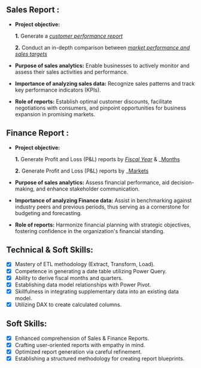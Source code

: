 ## Sales Report :


- **Project objective:** 

    **1.** Generate a _[customer performance report](https://github.com/DimLeg/Data-Analysis-Excel-Sales/blob/main/Customer%20Performance%20Report.pdf)_ 

    **2.** Conduct an in-depth comparison between _[market performance and sales targets](https://github.com/DimLeg/Data-Analysis-Excel-Sales/blob/main/Market%20Performance%20vs%20Target%20Report.pdf)_

- **Purpose of sales analytics:** Enable businesses to actively monitor and assess their sales activities and performance.

- **Importance of analyzing sales data:** Recognize sales patterns and track key performance indicators (KPIs).

- **Role of reports:** Establish optimal customer discounts, facilitate negotiations with consumers, and pinpoint opportunities for business expansion in promising markets.

  
  
## Finance Report :


- **Project objective:** 

    **1.** Generate Profit and Loss (P&L) reports by _[Fiscal Year](https://github.com/DimLeg/Data-Analysis-Excel-Sales/blob/main/P%26L%20Statement%20by%20Fiscal%20Year.pdf)_ & _[Months](https://github.com/DimLeg/Data-Analysis-Excel-Sales/blob/main/P%26L%20Statement%20by%20Markets.pdf) 

   **2.** Generate Profit and Loss (P&L) reports by _[Markets](https://github.com/DimLeg/Data-Analysis-Excel-Sales/blob/main/P%26L%20Statement%20by%20Months.pdf)

- **Purpose of sales analytics:** Assess financial performance, aid decision-making, and enhance stakeholder communication.
  
- **Importance of analyzing Finance data:** Assist in benchmarking against industry peers and previous periods, thus serving as a cornerstone for budgeting and forecasting.

- **Role of reports:** Harmonize financial planning with strategic objectives, fostering confidence in the organization's financial standing.






## Technical & Soft Skills:
- [x]	Mastery of ETL methodology (Extract, Transform, Load).
- [x]	Competence in generating a date table utilizing Power Query.
- [x]	Ability to derive fiscal months and quarters.
- [x]	Establishing data model relationships with Power Pivot.
- [x]	Skillfulness in integrating supplementary data into an existing data model.
- [x]	Utilizing DAX to create calculated columns.

## Soft Skills:
- [x]	Enhanced comprehension of Sales & Finance Reports.
- [x]	Crafting user-oriented reports with empathy in mind.
- [x]	Optimized report generation via careful refinement.
- [x]	Establishing a structured methodology for creating report blueprints.
